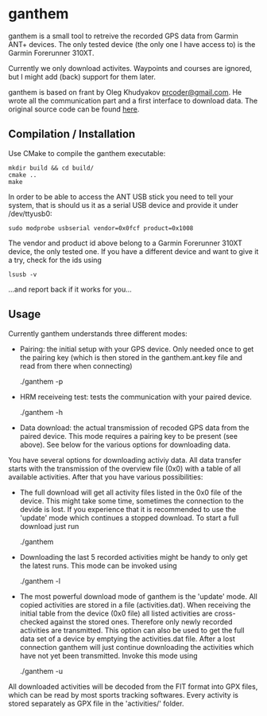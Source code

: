 ganthem
=======

ganthem is a small tool to retreive the recorded GPS data from Garmin ANT+ devices. The only tested device (the only one I have access to) is the Garmin Forerunner 310XT.

Currently we only download activites. Waypoints and courses are ignored, but I might add (back) support for them later.

ganthem is based on frant by Oleg Khudyakov <prcoder@gmail.com>. He wrote all the communication part and a first interface to download data. The original source code can be found [here](http://sourceforge.net/projects/frant/).

Compilation / Installation
--------------------------

Use CMake to compile the ganthem executable:

    mkdir build && cd build/
    cmake ..
    make

In order to be able to access the ANT USB stick you need to tell your system, that is should us it as a serial USB device and provide it under /dev/ttyusb0:

    sudo modprobe usbserial vendor=0x0fcf product=0x1008 

The vendor and product id above belong to a Garmin Forerunner 310XT device, the only tested one. If you have a different device and want to give it a try, check for the ids using

    lsusb -v

...and report back if it works for you...

Usage
-----

Currently ganthem understands three different modes:

* Pairing: the initial setup with your GPS device. Only needed once to get the pairing key (which is then stored in the ganthem.ant.key file and read from there when connecting)

    ./ganthem -p

* HRM receiveing test: tests the communication with your paired device.

    ./ganthem -h

* Data download: the actual transmission of recoded GPS data from the paired device. This mode requires a pairing key to be present (see above). See below for the various options for downloading data.

You have several options for downloading activiy data. All data transfer starts with the transmission of the overview file (0x0) with a table of all available activities. After that you have various possibilities:
* The full download will get all activity files listed in the 0x0 file of the device. This might take some time, sometimes the connection to the devide is lost. If you experience that it is recommended to use the 'update' mode which continues a stopped download. To start a full download just run

    ./ganthem

* Downloading the last 5 recorded activities might be handy to only get the latest runs. This mode can be invoked using

    ./ganthem -l

* The most powerful download mode of ganthem is the 'update' mode. All copied activities are stored in a file (activities.dat). When receiving the initial table from the device (0x0 file) all listed activities are cross-checked against the stored ones. Therefore only newly recorded activities are transmitted. This option can also be used to get the full data set of a device by emptying the activities.dat file. After a lost connection ganthem will just continue downloading the activities which have not yet been transmitted. Invoke this mode using

    ./ganthem -u

All downloaded activities will be decoded from the FIT format into GPX files, which can be read by most sports tracking softwares. Every activity is stored separately as GPX file in the 'activities/' folder.

